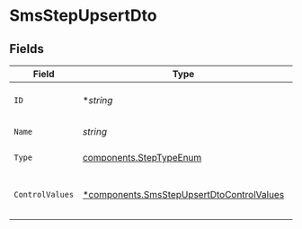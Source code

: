 # SmsStepUpsertDto


## Fields

| Field                                                                                                 | Type                                                                                                  | Required                                                                                              | Description                                                                                           |
| ----------------------------------------------------------------------------------------------------- | ----------------------------------------------------------------------------------------------------- | ----------------------------------------------------------------------------------------------------- | ----------------------------------------------------------------------------------------------------- |
| `ID`                                                                                                  | **string*                                                                                             | :heavy_minus_sign:                                                                                    | Unique identifier of the step                                                                         |
| `Name`                                                                                                | *string*                                                                                              | :heavy_check_mark:                                                                                    | Name of the step                                                                                      |
| `Type`                                                                                                | [components.StepTypeEnum](../../models/components/steptypeenum.md)                                    | :heavy_check_mark:                                                                                    | Type of the step                                                                                      |
| `ControlValues`                                                                                       | [*components.SmsStepUpsertDtoControlValues](../../models/components/smsstepupsertdtocontrolvalues.md) | :heavy_minus_sign:                                                                                    | Control values for the SMS step                                                                       |